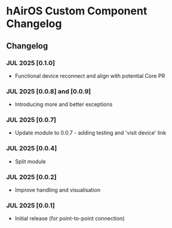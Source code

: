 # hAirOS Custom Component Changelog

## Changelog

### JUL 2025 [0.1.0]

- Functional device reconnect and align with potential Core PR

### JUL 2025 [0.0.8] and [0.0.9]

- Introducing more and better exceptions

### JUL 2025 [0.0.7]

- Update module to 0.0.7 - adding testing and 'visit device' link

### JUL 2025 [0.0.4]

- Split module

### JUL 2025 [0.0.2]

- Improve handling and visualisation

### JUL 2025 [0.0.1]

- Initial release (for point-to-point connection)
